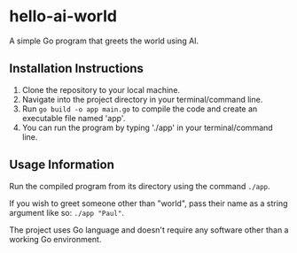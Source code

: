 # hello-ai-world

A simple Go program that greets the world using AI.

## Installation Instructions

1. Clone the repository to your local machine.
2. Navigate into the project directory in your terminal/command line.
3. Run `go build -o app main.go` to compile the code and create an executable
   file named 'app'.
4. You can run the program by typing './app' in your terminal/command line.

## Usage Information

Run the compiled program from its directory using the command `./app`.

If you wish to greet someone other than "world", pass their name as a string 
argument like so: `./app "Paul"`.

The project uses Go language and doesn't require any software other than a 
working Go environment.
